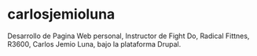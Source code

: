 carlosjemioluna
===============

Desarrollo de Pagina Web personal, Instructor de Fight Do, Radical Fittnes, R3600, Carlos Jemio Luna, bajo la plataforma Drupal.